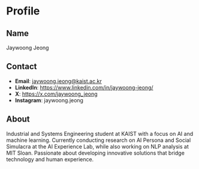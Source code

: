 # Profile

## Name
Jaywoong Jeong

## Contact
- **Email**: jaywoong.jeong@kaist.ac.kr
- **LinkedIn**: https://www.linkedin.com/in/jaywoong-jeong/
- **X**: https://x.com/jaywoong_jeong
- **Instagram**: jaywoong.jeong

## About
Industrial and Systems Engineering student at KAIST with a focus on AI and machine learning. Currently conducting research on AI Persona and Social Simulacra at the AI Experience Lab, while also working on NLP analysis at MIT Sloan. Passionate about developing innovative solutions that bridge technology and human experience.
